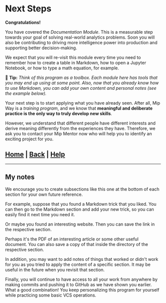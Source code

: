 # Next Steps

**Congratulations!**

You have covered the *Documentation Module*. This is a measurable step towards your goal of solving real-world analytics problems.
Soon you will also be contributing to driving more intelligence power into production and supporting better decision-making.

We expect that you will re-visit this module every time you need to remember how to create a table in Markdown, how to open a Jupyter Notebook,
or how to type a math equation, for example.

📝 **Tip:**
*Think of this program as a toolbox. Each module here has tools that you may end up using at some point. Also, now that you already know how to use Markdown, you can add your own content and personal notes (see the example below).*

Your next step is to start applying what you have already seen.
After all, Mip Way is a *training program*, and we know that **meaningful and deliberate practice is the only way to truly develop new skills**.

However, we understand that different people have different interests and derive meaning differently from the experiences they have.
Therefore, we ask you to contact your Mip Mentor now who will help you to identify an exciting project for you.

## [Home][home] | [Back][back] | [Help][help]

[home]: ../../README.md
[back]: ../3_latex/README.md
[help]: ../../0_help/README.md

---

## My notes

We encourage you to create subsections like this one at the bottom of each section for your own future reference.

For example, suppose that you found a Markdown trick that you liked. You can then go to the Markdown section and add your new trick, so you can easily find it next time you need it.

Or maybe you found an interesting website. Then you can save the link in the respective section.

Perhaps it's the PDF of an interesting article or some other useful document.
You can also save a copy of that inside the directory of the respective section.

In addition, you may want to add notes of things that worked or didn't work for you as you tried to apply the content of a specific section.
It may be useful in the future when you revisit that section.

Finally, you will continue to have access to all your work from anywhere by making commits and pushing it to GitHub as we have shown you earlier. What a good combination! You keep personalizing this program for yourself while practicing some basic VCS operations.
